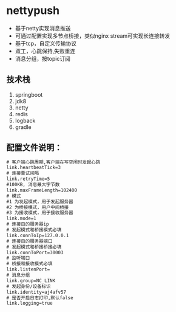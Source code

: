 # nettypush
  - 基于netty实现消息推送
  - 可通过配置实现多节点桥接，类似nginx stream可实现长连接转发
  - 基于tcp，自定义传输协议
  - 双工，心跳保持,失败重连
  - 消息分组，按topic订阅

## 技术栈
  1. springboot
  2. jdk8
  3. netty
  4. redis
  5. logback
  7. gradle

## 配置文件说明：
```xml
# 客户端心跳周期,客户端在写空闲时发起心跳
link.heartbeatTick=3
# 连接重试间隔
link.retryTime=5
#100KB, 消息最大字节数
link.maxFrameLength=102400
# 模式
#1 为发起模式，用于发起服务器
#2 为桥接模式，用户中间桥接
#3 为接收模式，用于接收服务器
link.mode=1
# 连接目的服务器ip
# 发起模式和桥接模式必填
link.connToIp=127.0.0.1
# 连接目的服务器端口
# 发起模式和桥接桥接必填
link.connToPort=30003
# 监听端口
# 桥接和接收模式必填
link.listenPort=
# 消息分组
link.group=NC_LINK
# 发起身份/设备标识
link.identity=aj4afv57
# 是否开启日志打印,默认false
link.logging=true
```


